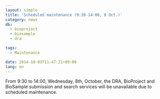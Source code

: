 ```yaml
---
layout: simple
title: 'Scheduled maintenance (9:30-14:00, 8 Oct.)'
category: news
db:
  - bioproject
  - biosample
  - dra

tags:
  - Maintenance

date: 2014-10-03T11:47:21+09:00
lang: en
---
```


From 9:30 to 14:00, Wednesday, 8th, October, the DRA, BioProject and BioSample submission and search services will be unavailable due to scheduled maintenance.
